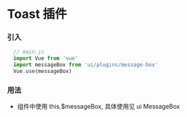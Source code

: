 # Toast 插件

### 引入

```Javascript
  // main.js
  import Vue from 'vue'
  import messageBox from 'ui/plugins/message-box'
  Vue.use(messageBox)
```

### 用法

- 组件中使用 this.$messageBox, 具体使用见 ui MessageBox
